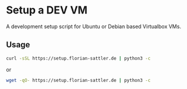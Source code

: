 # Setup a DEV VM

A development setup script for Ubuntu or Debian based Virtualbox VMs.

## Usage

```bash
curl -sSL https://setup.florian-sattler.de | python3 -c
```

or

```bash
wget -qO- https://setup.florian-sattler.de | python3 -c
```
